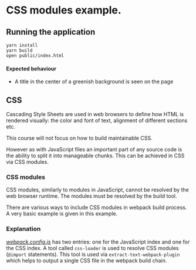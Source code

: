 # CSS modules example.

## Running the application

```
yarn install
yarn build
open public/index.html
```

#### Expected behaviour

* A title in the center of a greenish background is seen on the page

## CSS

Cascading Style Sheets are used in web browsers to define how HTML is rendered
visually: the color and font of text, alignment of different sections etc.

This course will not focus on how to build maintainable CSS.

However as with JavaScript files an important part of any source code is the
ability to split it into manageable chunks.  This can be achieved in CSS via
CSS modules.

### CSS modules

CSS modules, similarly to modules in JavaScript, cannot be resolved by the web
browser runtime. The modules must be resolved by the build tool.

There are various ways to include CSS modules in webpack build process. A very
basic example is given in this example.

### Explanation

[_webpack.config.js_](./webpack.config.js) has two entries: one for the JavaScript index and one for
the CSS index. A tool called `css-loader` is used to resolve CSS modules
(`@import` statements). This tool is used via `extract-text-webpack-plugin`
which helps to output a single CSS file in the webpack build chain.
